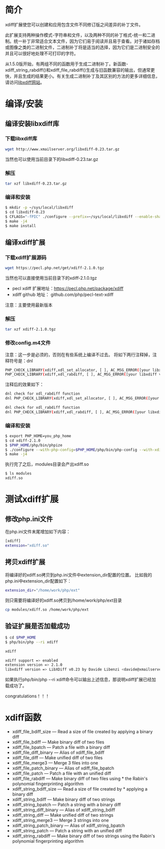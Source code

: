 # 简介
xdiff扩展使您可以创建和应用包含文件不同修订版之间差异的补丁文件。

此扩展支持两种操作模式-字符串和文件，以及两种不同的补丁格式-统一和二进制。统一补丁非常适合文本文件，因为它们易于阅读并且易于查看。对于诸如存档或图像之类的二进制文件，二进制补丁将是适当的选择，因为它们是二进制安全的并且可以很好地处理不可打印的字符。

从1.5.0版开始，有两组不同的函数用于生成二进制补丁。新函数-xdiff_string_rabdiff()和xdiff_file_rabdiff()生成与旧函数兼容的输出，但通常更快，并且生成的结果更小。有关生成二进制补丁及其区别的方法的更多详细信息，请访问[libxdiff网站](http://www.xmailserver.org/xdiff-lib.html)。

# 编译/安装

## 编译安装libxdiff库

### 下载libxdiff库
```bash
wget http://www.xmailserver.org/libxdiff-0.23.tar.gz
```
当然也可以使用当前目录下的libxdiff-0.23.tar.gz

### 解压
```bash
tar xzf libxdiff-0.23.tar.gz
```

### 编译和安装
```bash
$ mkdir -p ~/sys/local/libxdiff
$ cd libxdiff-0.23
$ CFLAGS="-fPIC" ./configure --prefix=~/sys/local/libxdiff --enable-shared=no --enable-static=yes
$ make -j4
$ make install
```

## 编译xdiff扩展

### 下载xdiff扩展源码
```bash
wget https://pecl.php.net/get/xdiff-2.1.0.tgz
```
当然也可以直接使用当前目录下的xdiff-2.1.0.tgz

* pecl xdiff 扩展地址：https://pecl.php.net/package/xdiff
* xdiff github 地址： github.com/php/pecl-text-xdiff

注意：主要使用最新版本

### 解压
```bash
tar xzf xdiff-2.1.0.tgz
```
### 修改config.m4文件
注意：这一步是必须的，否则在有些系统上编译不过去。
将如下两行注释掉，注释符号是：dnl
```bash
PHP_CHECK_LIBRARY(xdiff,xdl_set_allocator, [ ], AC_MSG_ERROR([your libxdiff version is too old]))
PHP_CHECK_LIBRARY(xdiff,xdl_rabdiff, [ ], AC_MSG_ERROR([your libxdiff version is too old]))
```
注释后的效果如下：
```bash
dnl check for xdl_rabdiff function
dnl PHP_CHECK_LIBRARY(xdiff,xdl_set_allocator, [ ], AC_MSG_ERROR([your libxdiff version is too old]))
 
dnl check for xdl_rabdiff function
dnl PHP_CHECK_LIBRARY(xdiff,xdl_rabdiff, [ ], AC_MSG_ERROR([your libxdiff version is too old]))
```
### 编译和安装
```bash
$ export PHP_HOME=you_php_home
$ cd xdiff-2.1.0
$ $PHP_HOME/php/bin/phpize
$ ./configure --with-php-config=$PHP_HOME/php/bin/php-config --with-xdiff=~/sys/local/libxdiff
$ make -j4
```
执行完了之后，modules目录会产出xdiff.so
```bash
$ ls modules
xdiff.so
```
# 测试xdiff扩展
## 修改php.ini文件
在php.ini文件末尾增加如下内容：
```bash
[xdiff]
extension="xdiff.so"
```
## 拷贝xdiff扩展
将编译好的xdiff.so拷贝到php.ini文件中extension_dir配置的位置。
比如我的php.ini中extension_dir配置如下：
```bash
extension_dir="/home/work/php/ext"
```
则只需要将编译好的xdiff.so拷贝到/home/work/php/ext目录
```bash
cp modules/xdiff.so /home/work/php/ext
```
## 验证扩展是否加载成功
```bash
$ cd $PHP_HOME
$ php/bin/php --ri xdiff
 
xdiff
 
xdiff support => enabled
extension version => 2.1.0
libxdiff version => LibXDiff v0.23 by Davide Libenzi <davide@xmailserver.org>
```
如果执行php/bin/php --ri xdiff命令可以输出上述信息，那说明xdiff扩展已经加载成功了。

congratulations！！！

# xdiff函数

* xdiff_file_bdiff_size — Read a size of file created by applying a binary diff
* xdiff_file_bdiff — Make binary diff of two files
* xdiff_file_bpatch — Patch a file with a binary diff
* xdiff_file_diff_binary — Alias of xdiff_file_bdiff
* xdiff_file_diff — Make unified diff of two files
* xdiff_file_merge3 — Merge 3 files into one
* xdiff_file_patch_binary — Alias of xdiff_file_bpatch
* xdiff_file_patch — Patch a file with an unified diff
* xdiff_file_rabdiff — Make binary diff of two files using * the Rabin's polynomial fingerprinting algorithm
* xdiff_string_bdiff_size — Read a size of file created by * applying a binary diff
* xdiff_string_bdiff — Make binary diff of two strings
* xdiff_string_bpatch — Patch a string with a binary diff
* xdiff_string_diff_binary — Alias of xdiff_string_bdiff
* xdiff_string_diff — Make unified diff of two strings
* xdiff_string_merge3 — Merge 3 strings into one
* xdiff_string_patch_binary — Alias of xdiff_string_bpatch
* xdiff_string_patch — Patch a string with an unified diff
* xdiff_string_rabdiff — Make binary diff of two strings using the Rabin's polynomial fingerprinting algorithm